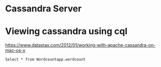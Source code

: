 # Cassandra Server


# Viewing cassandra using cql

https://www.datastax.com/2012/01/working-with-apache-cassandra-on-mac-os-x

   
    Select * from Wordcountapp.wordcount